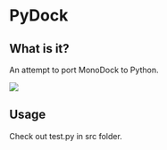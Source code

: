 
# PyDock 

## What is it?

An attempt to port MonoDock to Python.

![](http://github.com/jxu/pydock/raw/master/pydock_screenshot.png)
    
## Usage
Check out test.py in src folder.


